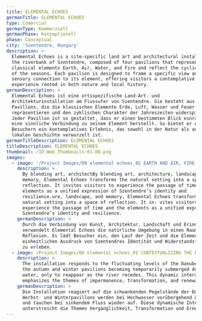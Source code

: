 ```yaml
---
title: ELEMENTAL ECHOES
germanTitle: ELEMENTAL ECHOES
type: Comercial
germanType: Kommerziell
germanPhase: Konzeptionell
phase: Conceptual
city: 'Szentendre, Hungary'
description: >
  Elemental Echoes is a site-specific land art and architectural installation on
  the riverbank of Szentendre, composed of four pavilions that represent the
  classical elements Earth, Air, Water, and Fire and reflect the cyclical nature
  of the seasons. Each pavilion is designed to frame a specific view and evoke a
  sensory connection to its element, offering visitors a contemplative
  experience rooted in both nature and local history.
germanDescription: >
  Elemental Echoes ist eine ortsspezifische Land-Art- und
  Architekturinstallation am Flussufer von Szentendre. Sie besteht aus vier
  Pavillons, die die klassischen Elemente Erde, Luft, Wasser und Feuer
  repräsentieren und den zyklischen Charakter der Jahreszeiten widerspiegeln.
  Jeder Pavillon ist so gestaltet, dass er einen bestimmten Blick einrahmt und
  eine sinnliche Verbindung zu seinem Element herstellt. So bietet er den
  Besuchern ein kontemplatives Erlebnis, das sowohl in der Natur als auch in der
  lokalen Geschichte verwurzelt ist.
germanTitleDescription: ELEMENTAL ECHOES
titleDescription: ELEMENTAL ECHOES
thumbnail: /10 Web_Thumbnails-01-08.png
images:
  - image: '/Project Images/08 elemental echoes_02 EARTH AND AIR, FIRE AND WATER.png'
    description: >
      By blending art, architectBy blending art, architecture, landscape, and
      memory, Elemental Echoes transforms the natural setting into a space of
      reflection. It invites visitors to experience the passage of time and the
      elements as a unified expression of Szentendre’s identity and
      resilience.ure, landscape, and memory, Elemental Echoes transforms the
      natural setting into a space of reflection. It in- vites visitors to
      experience the passage of time and the elements as a unified expression of
      Szentendre’s identity and resilience.
    germanDescription: >
      Durch die Verbindung von Kunst, Architektur, Landschaft und Erinnerung
      verwandelt Elemental Echoes die natürliche Umgebung in einen Raum der
      Reflexion. Es lädt Besucher ein, den Lauf der Zeit und die Elemente als
      einheitlichen Ausdruck von Szentendres Identität und Widerstandsfähigkeit
      zu erleben.
  - image: /Project Images/08 elemental echoes_01 CONTEXTUALIZING THE PAVILIONS.png
    description: >
      The installation responds to the fluctuating levels of the Danube, with
      the autumn and winter pavilions becoming temporarily submerged during high
      water, only to reappear as the river recedes. This dynamic interaction
      emphasizes the themes of impermanence, transformation, and renewal.
    germanDescription: >
      Die Installation reagiert auf die schwankenden Pegelstände der Donau. Die
      Herbst- und Winterpavillons werden bei Hochwasser vorübergehend überflutet
      und tauchen bei sinkendem Fluss wieder auf. Diese dynamische Interaktion
      unterstreicht die Themen Vergänglichkeit, Transformation und Erneuerung.
---
```


